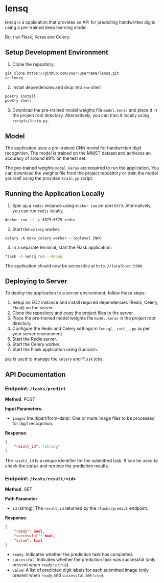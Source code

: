# lensq

lensq is a application that provides an API for predicting handwritten digits using a pre-trained deep learning model.

Built w/ Flask, Keras and Celery.

## Setup Development Environment

1. Clone the repository:

```sh
git clone https://github.com/your-username/lensq.git
cd lensq
```

2. Install dependencies and drop into `env` shell:

```sh
poetry install
poetry shell
```

3. Download the pre-trained model weights file `model.keras` and place it in the project root directory. Alternatively, you can train it locally using `scripts/train.py`.

## Model

The application uses a pre-trained CNN model for handwritten digit recognition. The model is trained on the MNIST dataset and achieves an accuracy of around 99% on the test set.

The pre-trained weights `model.keras` are required to run the application. You can download the weights file from the project repository or train the model yourself using the provided `train.py` script.

## Running the Application Locally

1. Spin up a `redis` instance using `docker run` on port `6379`. Alternatively, you can run `redis` locally.

```sh
docker run -d -p 6379:6379 redis 
```

2. Start the `celery` worker.

```
celery -A make_celery worker --loglevel INFO  
```

3. In a separate terminal, start the Flask application:

```sh
flask -A lensq run --debug
```

The application should now be accessible at `http://localhost:5000`.

## Deploying to Server

To deploy the application to a server environment, follow these steps:

1. Setup an EC2 instance and install required dependencies (Redis, Celery, Flask) on the server.
2. Clone the repository and copy the project files to the server.
3. Place the pre-trained model weights file `model.keras` in the project root directory.
4. Configure the Redis and Celery settings in `lensq/__init__.py` as per your server environment.
5. Start the Redis server.
6. Start the Celery worker.
7. Start the Flask application using Gunicorn.

`pm2` is used to manage the `celery` and `flask` jobs.

## API Documentation

### Endpoint: `/tasks/predict`

**Method**: POST

**Input Parameters**:

- `images` (multipart/form-data): One or more image files to be processed for digit recognition.

**Response**:

```json
{
    "result_id": "string"
}
```

The `result_id` is a unique identifier for the submitted task. It can be used to check the status and retrieve the prediction results.

### Endpoint: `/tasks/result/<id>`

**Method**: GET

**Path Parameter**:

- `id` (string): The `result_id` returned by the `/tasks/predict` endpoint.

**Response**:

```json
{
    "ready": bool,
    "successful": bool,
    "value": list
}
```

- `ready`: Indicates whether the prediction task has completed.
- `successful`: Indicates whether the prediction task was successful (only present when `ready` is `true`).
- `value`: A list of predicted digit labels for each submitted image (only present when `ready` and `successful` are `true`).
